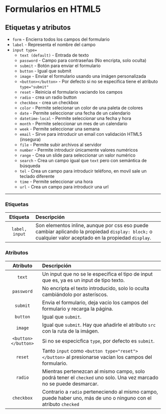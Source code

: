 # Formularios en HTML5

## Etiquetas y atributos

* `form` - Encierra todos los campos del formulario
* `label` - Representa el nombre del campo
* `input type=`
  * `text (default)` - Entrada de texto
  * `password` - Campo para contraseñas (No encripta, solo oculta)
  * `submit` - Botón para enviar el formulario
  * `button` - Igual que submit
  * `image` - Enviar el formulario usando una imágen personalizada
  * `<button></button>` - Por defecto si no se especifica tiene el atributo `type="submit"`
  * `reset` - Reinicia el formulario vaciando los campos
  * `radio` - crea un radio button
  * `checkbox` - crea un checkbox
  * `color` - Permite selecionar un color de una paleta de colores
  * `date` - Permite seleccionar una fecha de un calendario
  * `datetime-local` - Permite seleccionar una fecha y hora
  * `month` - Permite seleccionar un mes de un calendario
  * `week` - Permite seleccionar una semana
  * `email` - Sirve para introducir un email con validación HTML5 (insegura)
  * `file` - Permite subir archivos al servidor
  * `number` - Permite introducir únicamente valores numéricos
  * `range` - Crea un slide para seleccionar un valor numérico
  * `search` - Crea un campo igual que `text` pero con semántica de búsqueda
  * `tel` - Crea un campo para introducir teléfono, en movil sale un teclado diferente
  * `time` - Permite seleccionar una hora
  * `url` - Crea un campo para introducir una url

***

### Etiquetas

| Etiqueta | Descripción |
| :----------: | :---------- |
| `label, input` | Son elementos inline, aunque por css eso puede cambiar aplicando la propiedad `display: block;` o cualquier valor aceptado en la propiedad `display`.|

### Atributos

| Atributo | Descripción |
| :------: | :------ |
| `text` | Un input que no se le especifica el tipo de input que es, ya es un input de tipo texto. |
| `password` | No encripta el texto introducido, solo lo oculta cambiándolo por asteríscos. |
| `submit` | Envia el formulario, deja vacío los campos del formulario y recarga la página. |
| `button` | Igual que `submit`. |
| `image` | Igual que `submit`. Hay que añadirle el atributo `src` con la ruta de la imágen. |
| `<button></button>` | Si no se especicfica `type`, por defecto es `submit`. |
| `reset` | Tanto `input` como `<button type="reset"></button>` al presionarse vacían los campos del formulario. |
| `radio` | Mientras pertenezcan al mismo campo, solo podrá tener el `checked` uno solo. Una vez marcado no se puede desmarcar. |
| `checkbox` | Contrario a `radio` perteneciendo al mismo campo, puede haber uno, más de uno o ninguno con el atributo `checked` |
